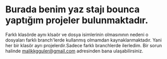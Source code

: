 # Burada benim yaz stajı bounca yaptığım projeler bulunmaktadır.
Farklı klasörde aynı klsaör ve dosya isimlerinin olmasınının nedeni o dosyaları farklı branch'lerde kullanmış olmamdan kaynaklanmaktadır.
Yani her bir klasör ayrı projelerdir.Sadece farklı branchlerde ilerledim.
Bir sorun halinde malikkgguler@gmail.com adresinden bana ulaşabilirsiniz.

